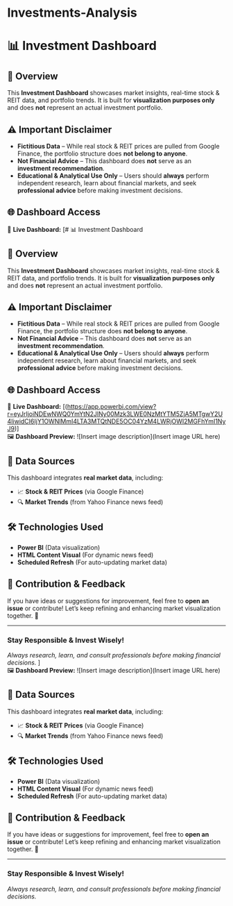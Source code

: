 # Investments-Analysis

# 📊 Investment Dashboard

## 🚀 Overview  
This **Investment Dashboard** showcases market insights, real-time stock & REIT data, and portfolio trends. It is built for **visualization purposes only** and does **not** represent an actual investment portfolio.

## ⚠️ Important Disclaimer  
- **Fictitious Data** – While real stock & REIT prices are pulled from Google Finance, the portfolio structure does **not belong to anyone**.  
- **Not Financial Advice** – This dashboard does **not** serve as an **investment recommendation**.  
- **Educational & Analytical Use Only** – Users should **always** perform independent research, learn about financial markets, and seek **professional advice** before making investment decisions.  

## 🌐 Dashboard Access  
🔗 **Live Dashboard:** [# 📊 Investment Dashboard

## 🚀 Overview  
This **Investment Dashboard** showcases market insights, real-time stock & REIT data, and portfolio trends. It is built for **visualization purposes only** and does **not** represent an actual investment portfolio.

## ⚠️ Important Disclaimer  
- **Fictitious Data** – While real stock & REIT prices are pulled from Google Finance, the portfolio structure does **not belong to anyone**.  
- **Not Financial Advice** – This dashboard does **not** serve as an **investment recommendation**.  
- **Educational & Analytical Use Only** – Users should **always** perform independent research, learn about financial markets, and seek **professional advice** before making investment decisions.  

## 🌐 Dashboard Access  
🔗 **Live Dashboard:** [(https://app.powerbi.com/view?r=eyJrIjoiNDEwNWQ0YmYtN2JlNy00Mzk3LWE0NzMtYTM5ZjA5MTgwY2U4IiwidCI6IjY1OWNlMmI4LTA3MTQtNDE5OC04YzM4LWRjOWI2MGFhYmI1NyJ9)]  
🖼️ **Dashboard Preview:** ![Insert image description](Insert image URL here)  

## 📡 Data Sources  
This dashboard integrates **real market data**, including:  
- 📈 **Stock & REIT Prices** (via Google Finance)  
- 🔍 **Market Trends** (from Yahoo Finance news feed)  

## 🛠️ Technologies Used  
- **Power BI** (Data visualization)  
- **HTML Content Visual** (For dynamic news feed)  
- **Scheduled Refresh** (For auto-updating market data)  

## 📢 Contribution & Feedback  
If you have ideas or suggestions for improvement, feel free to **open an issue** or contribute! Let’s keep refining and enhancing market visualization together. 🚀

---

### **Stay Responsible & Invest Wisely!**
_Always research, learn, and consult professionals before making financial decisions._
]  
🖼️ **Dashboard Preview:** ![Insert image description](Insert image URL here)  

## 📡 Data Sources  
This dashboard integrates **real market data**, including:  
- 📈 **Stock & REIT Prices** (via Google Finance)  
- 🔍 **Market Trends** (from Yahoo Finance news feed)  

## 🛠️ Technologies Used  
- **Power BI** (Data visualization)  
- **HTML Content Visual** (For dynamic news feed)  
- **Scheduled Refresh** (For auto-updating market data)  

## 📢 Contribution & Feedback  
If you have ideas or suggestions for improvement, feel free to **open an issue** or contribute! Let’s keep refining and enhancing market visualization together. 🚀

---

### **Stay Responsible & Invest Wisely!**
_Always research, learn, and consult professionals before making financial decisions._
